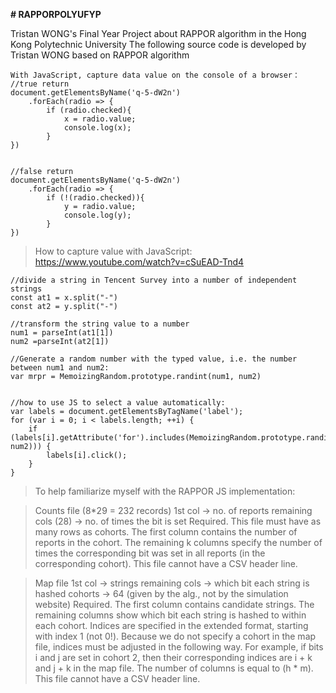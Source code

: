 **# RAPPORPOLYUFYP**

Tristan WONG's Final Year Project about RAPPOR algorithm in the Hong Kong Polytechnic University
The following source code is developed by Tristan WONG based on RAPPOR algorithm

```
With JavaScript, capture data value on the console of a browser：
//true return
document.getElementsByName('q-5-dW2n')
    .forEach(radio => {
        if (radio.checked){
            x = radio.value;
            console.log(x);
        }
})


//false return
document.getElementsByName('q-5-dW2n')
    .forEach(radio => {
        if (!(radio.checked)){
            y = radio.value;
            console.log(y);
        }
})
```

>How to capture value with JavaScript: https://www.youtube.com/watch?v=cSuEAD-Tnd4

```
//divide a string in Tencent Survey into a number of independent strings
const at1 = x.split("-")
const at2 = y.split("-")

//transform the string value to a number
num1 = parseInt(at1[1])
num2 =parseInt(at2[1])

//Generate a random number with the typed value, i.e. the number between num1 and num2:
var mrpr = MemoizingRandom.prototype.randint(num1, num2)


//how to use JS to select a value automatically:
var labels = document.getElementsByTagName('label'); 
for (var i = 0; i < labels.length; ++i) { 
    if (labels[i].getAttribute('for').includes(MemoizingRandom.prototype.randint(num1, num2))) { 
        labels[i].click(); 
    }
}
```

>To help familiarize myself with the RAPPOR JS implementation:

>Counts file (8*29 = 232 records)
>1st col -> no. of reports
>remaining cols (28) -> no. of times the bit is set
>Required. This file must have as many rows as cohorts. The first column contains the number of reports in the cohort. 
>The remaining k columns specify the number of times the corresponding bit was set in all reports (in the corresponding cohort).
>This file cannot have a CSV header line.

>Map file
>1st col -> strings
>remaining cols -> which bit each string is hashed
>cohorts -> 64 (given by the alg., not by the simulation website)
>Required. The first column contains candidate strings. The remaining columns show which bit each string is hashed to within each cohort.
>Indices are specified in the extended format, starting with index 1 (not 0!). 
>Because we do not specify a cohort in the map file, indices must be adjusted in the following way. 
>For example, if bits i and j are set in cohort 2, then their corresponding indices are i + k and j + k in the map file. 
>The number of columns is equal to (h * m). This file cannot have a CSV header line.
